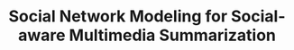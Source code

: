 ---
layout: page
title: Social Network Modeling for Social-aware Multimedia Summarization
description: NSFC 61272240 <br> 2017-2021
img:
importance: 16
category: 
---